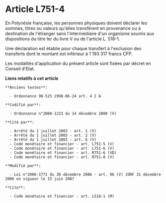 # Article L751-4

En Polynésie française, les personnes physiques doivent déclarer les sommes, titres ou valeurs qu'elles transfèrent en
provenance ou à destination de l'étranger sans l'intermédiaire d'un organisme soumis aux dispositions du titre Ier du livre V
ou de l'article L. 518-1.

Une déclaration est établie pour chaque transfert à l'exclusion des transferts dont le montant est inférieur à 1 193 317
francs CFP.

Les modalités d'application du présent article sont fixées par décret en Conseil d'Etat.

**Liens relatifs à cet article**

	**Anciens textes**:

	  - Ordonnance 98-525 1998-06-24 art. 4 I A

	**Codifié par**:

	  - Ordonnance n°2000-1223 du 14 décembre 2000 (V)

	**Cité par**:

	  - Arrêté du 1 juillet 2003 - art. 1 (V)
	  - Arrêté du 1 juillet 2003 - art. 2 (V)
	  - Arrêté du 1 juillet 2003 - art. 6 (V)
	  - Code monétaire et financier - art. L751-5 (V)
	  - Code monétaire et financier - art. L751-6 (V)
	  - Code monétaire et financier - art. R751-6 (VD)
	  - Code monétaire et financier - art. R751-8 (V)

	**Modifié par**:

	  - Loi n°2006-1771 du 30 décembre 2006 - art. 96 (V) JORF 31 décembre 2006 en vigueur le 15 juin 2007

	**Cite**:

	  - Code monétaire et financier - art. L518-1 (M)
